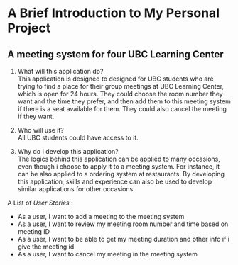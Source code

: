 # A Brief Introduction to My Personal Project

## A meeting system for four UBC Learning Center

1. What will this application do?\
This application is designed to designed for UBC students who are trying to 
find a place for their group meetings at UBC Learning Center, which is open for 
24 hours. They could choose the room number they want and the time 
they prefer, and then add them to this meeting system if there 
is a seat available for them. They could also cancel the meeting if they want.

2. Who will use it?\
All UBC students could have access to it.

3. Why do I develop this application?\
The logics behind this application can be applied to many occasions, 
even though i choose to apply it to a meeting system. For instance, it 
can be also applied to a ordering system at restaurants. By developing 
this application, skills and experience can also be used to develop similar 
applications for other occasions.



A List of *User Stories* :
- As a user, I want to add a meeting to the meeting system
- As a user, I want to review my meeting room number and time based on
meeting ID
- As a user, I want to be able to get my meeting duration and other
info if i give the meeting id
- As a user, I want to cancel my meeting in the meeting system



